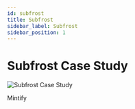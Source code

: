```yaml
---
id: subfrost
title: Subfrost
sidebar_label: Subfrost
sidebar_position: 1
---
```


# Subfrost Case Study

![Subfrost Case Study](https://picsum.photos/seed/subfrost/800/400)

Mintify
